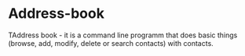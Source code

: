 # Address-book
TAddress book - it is a command line programm that does basic things (browse, add, modify, delete or search contacts) with contacts.

